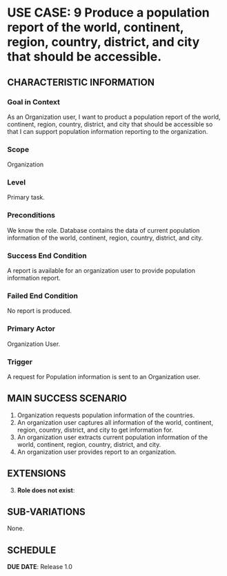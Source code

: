 # USE CASE: 9 Produce a population report of the world, continent, region, country, district, and city that should be accessible.

## CHARACTERISTIC INFORMATION

### Goal in Context

As an Organization user, I want to product a population report of the world, continent, region, country, district, and city that should be accessible so that I can support population information reporting to the organization.

### Scope

Organization

### Level

Primary task.

### Preconditions

We know the role.  Database contains the data of current population information of the world, continent, region, country, district, and city.

### Success End Condition

A report is available for an organization user to provide population information report.

### Failed End Condition

No report is produced.

### Primary Actor

Organization User.

### Trigger

A request for Population information is sent to an Organization user.

## MAIN SUCCESS SCENARIO

1. Organization requests population information of the countries.
2. An organization user captures all information of the world, continent, region, country, district, and city to get information for.
3. An organization user extracts current population information of the world, continent, region, country, district, and city.
4. An organization user provides report to an organization.

## EXTENSIONS

3. **Role does not exist**:

## SUB-VARIATIONS

None.

## SCHEDULE

**DUE DATE**: Release 1.0
